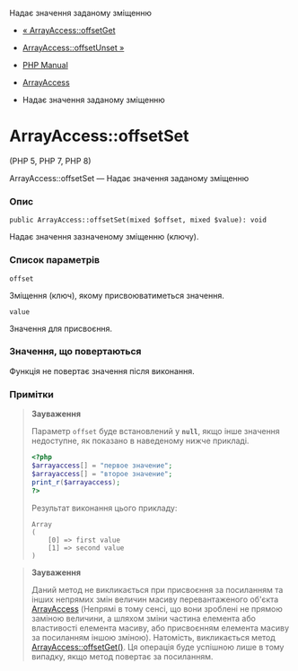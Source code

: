 Надає значення заданому зміщенню

-   [« ArrayAccess::offsetGet](arrayaccess.offsetget.html)
    
-   [ArrayAccess::offsetUnset »](arrayaccess.offsetunset.html)
    
-   [PHP Manual](index.html)
    
-   [ArrayAccess](class.arrayaccess.html)
    
-   Надає значення заданому зміщенню
    

# ArrayAccess::offsetSet

(PHP 5, PHP 7, PHP 8)

ArrayAccess::offsetSet — Надає значення заданому зміщенню

### Опис

```methodsynopsis
public ArrayAccess::offsetSet(mixed $offset, mixed $value): void
```

Надає значення зазначеному зміщенню (ключу).

### Список параметрів

`offset`

Зміщення (ключ), якому присвоюватиметься значення.

`value`

Значення для присвоєння.

### Значення, що повертаються

Функція не повертає значення після виконання.

### Примітки

> **Зауваження**
> 
> Параметр `offset` буде встановлений у **`null`**, якщо інше значення недоступне, як показано в наведеному нижче прикладі.
> 
> ```php
> <?php
> $arrayaccess[] = "первое значение";
> $arrayaccess[] = "второе значение";
> print_r($arrayaccess);
> ?>
> ```
> 
> Результат виконання цього прикладу:
> 
> ```
> Array
> (
>     [0] => first value
>     [1] => second value
> )
> ```

> **Зауваження**
> 
> Даний метод не викликається при присвоєння за посиланням та інших непрямих змін величин масиву перевантаженого об'єкта [ArrayAccess](class.arrayaccess.html) (Непрямі в тому сенсі, що вони зроблені не прямою заміною величини, а шляхом зміни частина елемента або властивості елемента масиву, або присвоєнням елемента масиву за посиланням іншою зміною). Натомість, викликається метод [ArrayAccess::offsetGet()](arrayaccess.offsetget.html). Ця операція буде успішною лише в тому випадку, якщо метод повертає за посиланням.